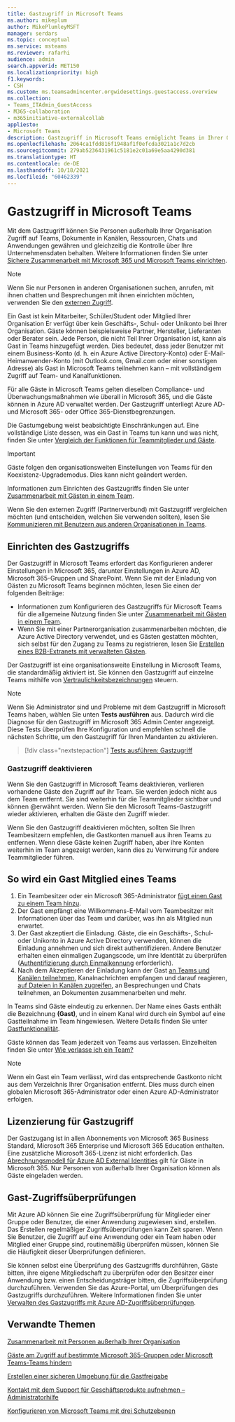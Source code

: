 ```yaml
---
title: Gastzugriff in Microsoft Teams
ms.author: mikeplum
author: MikePlumleyMSFT
manager: serdars
ms.topic: conceptual
ms.service: msteams
ms.reviewer: rafarhi
audience: admin
search.appverid: MET150
ms.localizationpriority: high
f1.keywords:
- CSH
ms.custom: ms.teamsadmincenter.orgwidesettings.guestaccess.overview
ms.collection:
- Teams_ITAdmin_GuestAccess
- M365-collaboration
- m365initiative-externalcollab
appliesto:
- Microsoft Teams
description: Gastzugriff in Microsoft Teams ermöglicht Teams in Ihrer Organisation, mit Personen außerhalb Ihrer Organisation zusammenzuarbeiten, indem ihnen Zugriff auf Teams und Kanäle gewährt wird.
ms.openlocfilehash: 2064ca1fdd816f1948af1f0efcda3021a1c7d2cb
ms.sourcegitcommit: 279ab5236431961c5181e2c01a69e5aa4290d381
ms.translationtype: HT
ms.contentlocale: de-DE
ms.lasthandoff: 10/18/2021
ms.locfileid: "60462339"
---
```

# <a name="guest-access-in-microsoft-teams"></a>Gastzugriff in Microsoft Teams

Mit dem Gastzugriff können Sie Personen außerhalb Ihrer Organisation Zugriff auf Teams, Dokumente in Kanälen, Ressourcen, Chats und Anwendungen gewähren und gleichzeitig die Kontrolle über Ihre Unternehmensdaten behalten. Weitere Informationen finden Sie unter [Sichere Zusammenarbeit mit Microsoft 365 und Microsoft Teams einrichten](/microsoft-365/solutions/setup-secure-collaboration-with-teams).

> [!NOTE]
> Wenn Sie nur Personen in anderen Organisationen suchen, anrufen, mit ihnen chatten und Besprechungen mit ihnen einrichten möchten, verwenden Sie den [externen Zugriff](manage-external-access.md).

Ein Gast ist kein Mitarbeiter, Schüler/Student oder Mitglied Ihrer Organisation Er verfügt über kein Geschäfts-, Schul- oder Unikonto bei Ihrer Organisation. Gäste können beispielsweise Partner, Hersteller, Lieferanten oder Berater sein. Jede Person, die nicht Teil Ihrer Organisation ist, kann als Gast in Teams hinzugefügt werden. Dies bedeutet, dass jeder Benutzer mit einem Business-Konto (d. h. ein Azure Active Directory-Konto) oder E-Mail-Heimanwender-Konto (mit Outlook.com, Gmail.com oder einer sonstigen Adresse) als Gast in Microsoft Teams teilnehmen kann – mit vollständigem Zugriff auf Team- und Kanalfunktionen.

Für alle Gäste in Microsoft Teams gelten dieselben Compliance- und Überwachungsmaßnahmen wie überall in Microsoft 365, und die Gäste können in Azure AD verwaltet werden. Der Gastzugriff unterliegt Azure AD- und Microsoft 365- oder Office 365-Dienstbegrenzungen.

Die Gastumgebung weist beabsichtigte Einschränkungen auf. Eine vollständige Liste dessen, was ein Gast in Teams tun kann und was nicht, finden Sie unter [Vergleich der Funktionen für Teammitglieder und Gäste](guest-experience.md#comparison-of-team-member-and-guest-capabilities).

> [!IMPORTANT]
> Gäste folgen den organisationsweiten Einstellungen von Teams für den Koexistenz-Upgrademodus. Dies kann nicht geändert werden.

Informationen zum Einrichten des Gastzugriffs finden Sie unter [Zusammenarbeit mit Gästen in einem Team](/microsoft-365/solutions/collaborate-as-team). 

Wenn Sie den externen Zugriff (Partnerverbund) mit Gastzugriff vergleichen möchten (und entscheiden, welchen Sie verwenden sollten), lesen Sie [Kommunizieren mit Benutzern aus anderen Organisationen in Teams](communicate-with-users-from-other-organizations.md).

## <a name="set-up-guest-access"></a>Einrichten des Gastzugriffs

Der Gastzugriff in Microsoft Teams erfordert das Konfigurieren anderer Einstellungen in Microsoft 365, darunter Einstellungen in Azure AD, Microsoft 365-Gruppen und SharePoint. Wenn Sie mit der Einladung von Gästen zu Microsoft Teams beginnen möchten, lesen Sie einen der folgenden Beiträge:

- Informationen zum Konfigurieren des Gastzugriffs für Microsoft Teams für die allgemeine Nutzung finden Sie unter [Zusammenarbeit mit Gästen in einem Team](/microsoft-365/solutions/collaborate-as-team).
- Wenn Sie mit einer Partnerorganisation zusammenarbeiten möchten, die Azure Active Directory verwendet, und es Gästen gestatten möchten, sich selbst für den Zugang zu Teams zu registrieren, lesen Sie [Erstellen eines B2B-Extranets mit verwalteten Gästen](/microsoft-365/solutions/b2b-extranet).

Der Gastzugriff ist eine organisationsweite Einstellung in Microsoft Teams, die standardmäßig aktiviert ist. Sie können den Gastzugriff auf einzelne Teams mithilfe von [Vertraulichkeitsbezeichnungen](/microsoft-365/compliance/sensitivity-labels-teams-groups-sites) steuern.

> [!NOTE]
> Wenn Sie Administrator sind und Probleme mit dem Gastzugriff in Microsoft Teams haben, wählen Sie unten **Tests ausführen** aus. Dadurch wird die Diagnose für den Gastzugriff im Microsoft 365 Admin Center angezeigt. Diese Tests überprüfen Ihre Konfiguration und empfehlen schnell die nächsten Schritte, um den Gastzugriff für Ihren Mandanten zu aktivieren.
>> [!div class="nextstepaction"]
>> [Tests ausführen: Gastzugriff](https://aka.ms/TeamsGuestAccessDiagDMC)

### <a name="turning-guest-access-off"></a>Gastzugriff deaktivieren

Wenn Sie den Gastzugriff in Microsoft Teams deaktivieren, verlieren vorhandene Gäste den Zugriff auf ihr Team. Sie werden jedoch nicht aus dem Team entfernt. Sie sind weiterhin für die Teammitglieder sichtbar und können @erwähnt werden. Wenn Sie den Microsoft Teams-Gastzugriff wieder aktivieren, erhalten die Gäste den Zugriff wieder.

Wenn Sie den Gastzugriff deaktivieren möchten, sollten Sie Ihren Teambesitzern empfehlen, die Gastkonten manuell aus ihren Teams zu entfernen. Wenn diese Gäste keinen Zugriff haben, aber ihre Konten weiterhin im Team angezeigt werden, kann dies zu Verwirrung für andere Teammitglieder führen.

## <a name="how-a-guest-becomes-a-member-of-a-team"></a>So wird ein Gast Mitglied eines Teams

1. Ein Teambesitzer oder ein Microsoft 365-Administrator [fügt einen Gast zu einem Team hinzu](https://support.office.com/article/add-guests-to-a-team-fccb4fa6-f864-4508-bdde-256e7384a14f).
2. Der Gast empfängt eine Willkommens-E-Mail vom Teambesitzer mit Informationen über das Team und darüber, was ihn als Mitglied nun erwartet.
3. Der Gast akzeptiert die Einladung.
  Gäste, die ein Geschäfts-, Schul- oder Unikonto in Azure Active Directory verwenden, können die Einladung annehmen und sich direkt authentifizieren. Andere Benutzer erhalten einen einmaligen Zugangscode, um ihre Identität zu überprüfen ([Authentifizierung durch Einmalkennung](/azure/active-directory/external-identities/one-time-passcode) erforderlich).
4. Nach dem Akzeptieren der Einladung kann der Gast [an Teams und Kanälen teilnehmen](https://support.office.com/article/df38ae23-8f85-46d3-b071-cb11b9de5499), Kanalnachrichten empfangen und darauf reagieren, [auf Dateien in Kanälen zugreifen](https://support.office.com/article/access-files-in-channels-c593c78a-27c4-4661-a598-682baa30ca7e), an Besprechungen und Chats teilnehmen, an Dokumenten zusammenarbeiten und mehr. 

In Teams sind Gäste eindeutig zu erkennen. Der Name eines Gasts enthält die Bezeichnung **(Gast)**, und in einem Kanal wird durch ein Symbol auf eine Gastteilnahme im Team hingewiesen. Weitere Details finden Sie unter [Gastfunktionalität](guest-experience.md).
  
Gäste können das Team jederzeit von Teams aus verlassen. Einzelheiten finden Sie unter [Wie verlasse ich ein Team?](https://support.office.com/article/leave-a-team-e481005d-3ec6-4694-b300-375472ba4076)

> [!NOTE]
> Wenn ein Gast ein Team verlässt, wird das entsprechende Gastkonto nicht aus dem Verzeichnis Ihrer Organisation entfernt. Dies muss durch einen globalen Microsoft 365-Administrator oder einen Azure AD-Administrator erfolgen.

## <a name="licensing-for-guest-access"></a>Lizenzierung für Gastzugriff

Der Gastzugang ist in allen Abonnements von Microsoft 365 Business Standard, Microsoft 365 Enterprise und Microsoft 365 Education enthalten. Eine zusätzliche Microsoft 365-Lizenz ist nicht erforderlich. Das [Abrechnungsmodell für Azure AD External Identities](/azure/active-directory/b2b/licensing-guidance) gilt für Gäste in Microsoft 365. Nur Personen von außerhalb Ihrer Organisation können als Gäste eingeladen werden.

## <a name="guest-access-reviews"></a>Gast-Zugriffsüberprüfungen

Mit Azure AD können Sie eine Zugriffsüberprüfung für Mitglieder einer Gruppe oder Benutzer, die einer Anwendung zugewiesen sind, erstellen. Das Erstellen regelmäßiger Zugriffsüberprüfungen kann Zeit sparen. Wenn Sie Benutzer, die Zugriff auf eine Anwendung oder ein Team haben oder Mitglied einer Gruppe sind, routinemäßig überprüfen müssen, können Sie die Häufigkeit dieser Überprüfungen definieren. 

Sie können selbst eine Überprüfung des Gastzugriffs durchführen, Gäste bitten, ihre eigene Mitgliedschaft zu überprüfen oder den Besitzer einer Anwendung bzw. einen Entscheidungsträger bitten, die Zugriffsüberprüfung durchzuführen. Verwenden Sie das Azure-Portal, um Überprüfungen des Gastzugriffs durchzuführen. Weitere Informationen finden Sie unter [Verwalten des Gastzugriffs mit Azure AD-Zugriffsüberprüfungen](/azure/active-directory/governance/manage-guest-access-with-access-reviews).

## <a name="related-topics"></a>Verwandte Themen

[Zusammenarbeit mit Personen außerhalb Ihrer Organisation](/microsoft-365/solutions/collaborate-with-people-outside-your-organization)

[Gäste am Zugriff auf bestimmte Microsoft 365-Gruppen oder Microsoft Teams-Teams hindern](/microsoft-365/solutions/per-group-guest-access)

[Erstellen einer sicheren Umgebung für die Gastfreigabe](/microsoft-365/solutions/create-secure-guest-sharing-environment)

[Kontakt mit dem Support für Geschäftsprodukte aufnehmen – Administratorhilfe](/microsoft-365/admin/contact-support-for-business-products)

[Konfigurieren von Microsoft Teams mit drei Schutzebenen](/microsoft-365/solutions/configure-teams-three-tiers-protection)
